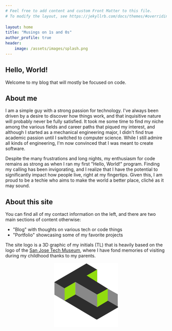 ```yaml
---
# Feel free to add content and custom Front Matter to this file.
# To modify the layout, see https://jekyllrb.com/docs/themes/#overriding-theme-defaults

layout: home
title: "Musings on 1s and 0s"
author_profile: true
header:
    image: /assets/images/splash.png
---
```


## Hello, World!

Welcome to my blog that will mostly be focused on code.

## About me

I am a simple guy with a strong passion for technology. I've always been driven by a
desire to discover how things work, and that inquisitive nature will probably never be fully
satisfied. It took me some time to find my niche among the various fields and career paths that
piqued my interest, and although I started as a mechanical engineering major, I didn't find true
academic passion until I switched to computer science. While I still admire all kinds of
engineering, I'm now convinced that I was meant to create software.

Despite the many frustrations and long nights, my enthusiasm for code remains as strong as when I
ran my first "Hello, World!" program. Finding my calling has been invigorating, and I realize that I
have the potential to significantly impact how people live, right at my fingertips. Given this, I am
proud to be a techie who aims to make the world a better place, cliché as it may sound.

## About this site

You can find all of my contact information on the left, and there are two main sections of content
otherwise:
- "Blog" with thoughts on various tech or code things
- "Portfolio" showcasing some of my favorite projects

The site logo is a 3D graphic of my initials (TL) that is heavily based on the logo of the <a
href="https://www.thetech.org/" target="_blank">San Jose Tech Museum</a>, where I have fond memories
of visiting during my childhood thanks to my parents.

<div style="text-align: center;">
  <img src="/assets/images/ico/large.png" alt="3D graphic of initials TL"
    style="max-width: 200px; height: auto;">
</div>
